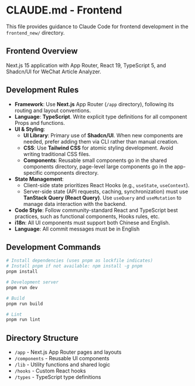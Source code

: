# CLAUDE.md - Frontend

This file provides guidance to Claude Code for frontend development in the `frontend_new/` directory.

## Frontend Overview

Next.js 15 application with App Router, React 19, TypeScript 5, and Shadcn/UI for WeChat Article Analyzer.

## Development Rules

- **Framework**: Use **Next.js** App Router (`/app` directory), following its routing and layout conventions.
- **Language**: **TypeScript**. Write explicit type definitions for all component Props and functions.
- **UI & Styling**:
    - **UI Library**: Primary use of **Shadcn/UI**. When new components are needed, prefer adding them via CLI rather than manual creation.
    - **CSS**: Use **Tailwind CSS** for atomic styling development. Avoid writing traditional CSS files.
    - **Components**: Reusable small components go in the shared components directory, page-level large components go in the app-specific components directory.
- **State Management**:
    - Client-side state prioritizes React Hooks (e.g., `useState`, `useContext`).
    - Server-side state (API requests, caching, synchronization) must use **TanStack Query (React Query)**. Use `useQuery` and `useMutation` to manage data interaction with the backend.
- **Code Style**: Follow community-standard React and TypeScript best practices, such as functional components, Hooks rules, etc.
- **i18n**: All UI components must support both Chinese and English.
- **Language**: All commit messages must be in English

## Development Commands

```bash
# Install dependencies (uses pnpm as lockfile indicates)
# Install pnpm if not available: npm install -g pnpm
pnpm install

# Development server
pnpm run dev

# Build
pnpm run build

# Lint
pnpm run lint
```

## Directory Structure

- `/app` - Next.js App Router pages and layouts
- `/components` - Reusable UI components
- `/lib` - Utility functions and shared logic
- `/hooks` - Custom React hooks
- `/types` - TypeScript type definitions